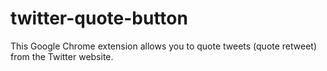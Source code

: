 # twitter-quote-button
This Google Chrome extension allows you to quote tweets (quote retweet) from the Twitter website.
